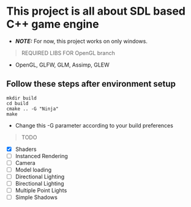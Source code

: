 # This project is all about SDL based C++ game engine

- **_NOTE:_**  For now, this project works on only windows.

> REQUIRED LIBS FOR OpenGL branch

- OpenGL, GLFW, GLM, Assimp, GLEW  

## Follow these steps after environment setup

    mkdir build
    cd build
    cmake .. -G "Ninja"
    make

- Change this -G parameter according to your build preferences

> TODO

- [x] Shaders
- [ ] Instanced Rendering
- [ ] Camera
- [ ] Model loading
- [ ] Directional Lighting
- [ ] Birectional Lighting
- [ ] Multiple Point Lights
- [ ] Simple Shadows

<!-- - [x] ECS
- [x] vector 2d implementation
- [x] Asset Manager
- [x] Dynamic UI Label Component
- [x] Transform Component
- [x] Rigid Body Component
- [x] Collision Box Component
- [ ] Entity can have multiple collision box
- [ ] Controller Component
- [x] Sprite component
- [x] Collider component
- [x] Camera
- [ ] Menu
- [ ] UI
- [x] Particle Engine
- [x] Circles
- [ ] Sound Manager
- [x] Tilemap Rendering
- [ ] Tilemap Editor
- [ ] TileMap with Perlin Noise
- [ ] Minimap
- [ ] Dialog Box
- [x] SDL_Texture Wrapper Class
- [ ] SDL_Rect Wrapper Class
- [x] Continious Swept AABB collision
- [ ] SAT collision -->
